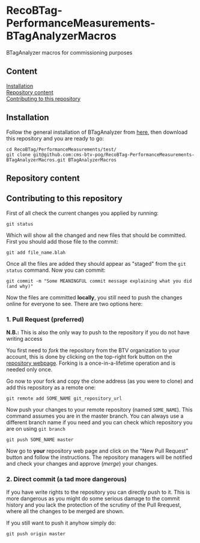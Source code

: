 # RecoBTag-PerformanceMeasurements-BTagAnalyzerMacros
BTagAnalyzer macros for commissioning purposes

## Content  
[Installation](#installation)  
[Repository content](#repository-content)  
[Contributing to this repository](#contributing-to-this-repository)  

## Installation

Follow the general installation of BTagAnalyzer from [here](https://github.com/cms-btv-pog/RecoBTag-PerformanceMeasurements/), then download this repository and you are ready to go:

```
cd RecoBTag/PerformanceMeasurements/test/
git clone git@github.com:cms-btv-pog/RecoBTag-PerformanceMeasurements-BTagAnalyzerMacros.git BTagAnalyzerMacros
```

## Repository content

## Contributing to this repository

First of all check the current changes you applied by running:

```
git status
```

Which will show all the changed and new files that should be committed.
First you should add those file to the commit:

```
git add file_name.blah
```

Once all the files are added they should appear as "staged" from the ```git status``` command. Now you can commit:

```
git commit -m "Some MEANINGFUL commit message explaining what you did (and why)"
```

Now the files are committed **locally**, you still need to push the changes online for everyone to see. There are two options here:

### 1. Pull Request (preferred)

**N.B.:** This is also the only way to push to the repository if you do not have writing access

You first need to _fork_ the repository from the BTV organization to your account, this is done by clicking on the top-right fork button on the [repository webpage](https://github.com/cms-btv-pog/RecoBTag-PerformanceMeasurements-BTagAnalyzerMacros). Forking is a once-in-a-lifetime operation and is needed only once.

Go now to your fork and copy the clone address (as you were to clone) and add this repository as a remote one:

```
git remote add SOME_NAME git_repository_url
```

Now push your changes to your remote repository (named ```SOME_NAME```). This command assumes you are in the master branch. You can always use a different branch name if you need and you can check which repository you are on using ```git branch```

```
git push SOME_NAME master
```

Now go to **your** repository web page and click on the "New Pull Request" button and follow the instructions. The repository managers will be notified and check your changes and approve (_merge_) your changes.


### 2. Direct commit (a tad more dangerous)

If you have write rights to the repository you can directly push to it. This is more dangerous as you might do some serious damage to the commit history and you lack the protection of the scrutiny of the Pull Rrequest, where all the changes to be merged are shown.

If you still want to push it anyhow simply do:

```
git push origin master
```
